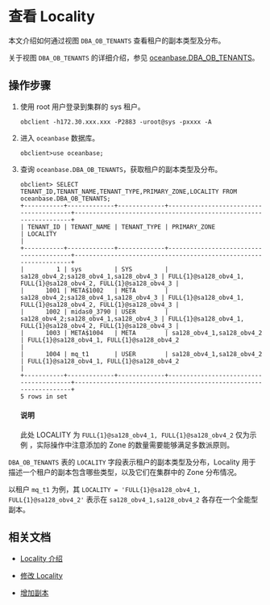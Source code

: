 # 查看 Locality

本文介绍如何通过视图 `DBA_OB_TENANTS` 查看租户的副本类型及分布。

关于视图 `DBA_OB_TENANTS` 的详细介绍，参见 [oceanbase.DBA_OB_TENANTS](../../../../700.reference/500.system-reference/400.system-view-of-mysql-mode/200.dictionary-view-of-mysql-mode/19300.oceanbase-dba_ob_tenants-of-mysql-mode.md)。

## 操作步骤

1. 使用 root 用户登录到集群的 sys 租户。

   ```shell
   obclient -h172.30.xxx.xxx -P2883 -uroot@sys -pxxxx -A
   ```

2. 进入 `oceanbase` 数据库。

   ```shell
   obclient>use oceanbase;
   ```

3. 查询 `oceanbase.DBA_OB_TENANTS`，获取租户的副本类型及分布。

   ```shell
   obclient> SELECT TENANT_ID,TENANT_NAME,TENANT_TYPE,PRIMARY_ZONE,LOCALITY FROM oceanbase.DBA_OB_TENANTS;
   +-----------+-------------+-------------+----------------------------------------+------------------------------------------------------------------+
   | TENANT_ID | TENANT_NAME | TENANT_TYPE | PRIMARY_ZONE                           | LOCALITY                                                         |
   +-----------+-------------+-------------+----------------------------------------+------------------------------------------------------------------+
   |         1 | sys         | SYS         | sa128_obv4_2;sa128_obv4_1,sa128_obv4_3 | FULL{1}@sa128_obv4_1, FULL{1}@sa128_obv4_2, FULL{1}@sa128_obv4_3 |
   |      1001 | META$1002   | META        | sa128_obv4_2;sa128_obv4_1,sa128_obv4_3 | FULL{1}@sa128_obv4_1, FULL{1}@sa128_obv4_2, FULL{1}@sa128_obv4_3 |
   |      1002 | midas0_3790 | USER        | sa128_obv4_2;sa128_obv4_1,sa128_obv4_3 | FULL{1}@sa128_obv4_1, FULL{1}@sa128_obv4_2, FULL{1}@sa128_obv4_3 |
   |      1003 | META$1004   | META        | sa128_obv4_1,sa128_obv4_2              | FULL{1}@sa128_obv4_1, FULL{1}@sa128_obv4_2                       |
   |      1004 | mq_t1       | USER        | sa128_obv4_1,sa128_obv4_2              | FULL{1}@sa128_obv4_1, FULL{1}@sa128_obv4_2                       |
   +-----------+-------------+-------------+----------------------------------------+------------------------------------------------------------------+
   5 rows in set
   ```

   <main id="notice" type='explain'>
     <h4>说明</h4>
     <p>此处 LOCALITY 为 <code>FULL{1}@sa128_obv4_1, FULL{1}@sa128_obv4_2</code> 仅为示例 ，实际操作中注意添加的 Zone 的数量需要能够满足多数派原则。</p>
   </main>

`DBA_OB_TENANTS` 表的 `LOCALITY` 字段表示租户的副本类型及分布，Locality 用于描述一个租户的副本包含哪些类型，以及它们在集群中的 Zone 分布情况。

以租户 `mq_t1` 为例，其 `LOCALITY = 'FULL{1}@sa128_obv4_1, FULL{1}@sa128_obv4_2'` 表示在 `sa128_obv4_1,sa128_obv4_2` 各存在一个全能型副本。

## 相关文档

* [Locality 介绍](../100.locality-overview.md)

* [修改 Locality](../200.locality-common-operations/200.modify-locality.md)

* [增加副本](../200.locality-common-operations/300.add-replica.md)

